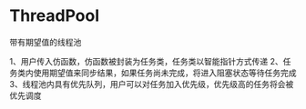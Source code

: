 # ThreadPool
带有期望值的线程池

1、用户传入仿函数，仿函数被封装为任务类，任务类以智能指针方式传递
2、任务类内使用期望值来同步结果，如果任务尚未完成，将进入阻塞状态等待任务完成
3、线程池内具有优先队列，用户可以对任务加入优先级，优先级高的任务将会被优先调度
